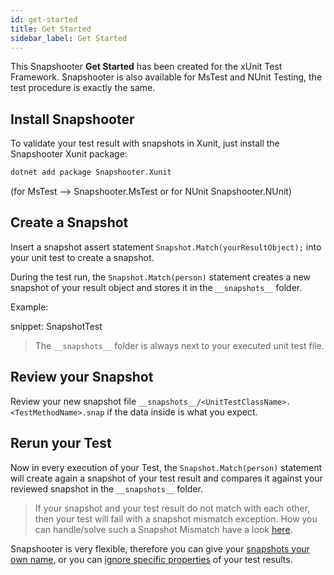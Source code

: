 ```yaml
---
id: get-started
title: Get Started
sidebar_label: Get Started
---
```


This Snapshooter **Get Started** has been created for the xUnit Test Framework. Snapshooter is also available for MsTest and NUnit Testing, the test procedure is exactly the same.

## Install Snapshooter

To validate your test result with snapshots in Xunit, just install the Snapshooter Xunit package:

```bash
dotnet add package Snapshooter.Xunit
```

(for MsTest --> Snapshooter.MsTest or for NUnit Snapshooter.NUnit)

## Create a Snapshot

Insert a snapshot assert statement `Snapshot.Match(yourResultObject);` into your unit test to create a snapshot.

During the test run, the `Snapshot.Match(person)` statement creates a new snapshot of your result object and stores it in the
`__snapshots__` folder.

Example:

snippet: SnapshotTest

> The `__snapshots__` folder is always next to your executed unit test file.

## Review your Snapshot

Review your new snapshot file `__snapshots__/<UnitTestClassName>.<TestMethodName>.snap` if the data inside is what you expect.

## Rerun your Test

Now in every execution of your Test, the `Snapshot.Match(person)` statement will create again a snapshot of your test result and compares it against your reviewed snapshot in the `__snapshots__` folder.

> If your snapshot and your test result do not match with each other, then your test will
> fail with a snapshot mismatch exception. How you can handle/solve such a Snapshot Mismatch have a look [here](snapshot-mismatch).

Snapshooter is very flexible, therefore you can give your [snapshots your own name](snapshot-naming),
or you can [ignore specific properties](snapshot-options) of your test results.
